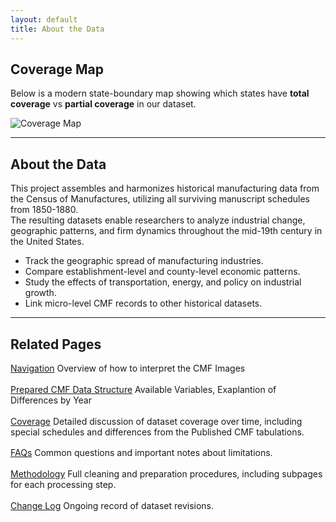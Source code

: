 ```yaml
---
layout: default
title: About the Data
---
```


## Coverage Map

Below is a modern state-boundary map showing which states have **total coverage** vs **partial coverage** in our dataset.

![Coverage Map](/assets/images/coverage-map.png)

---

## About the Data

This project assembles and harmonizes historical manufacturing data from the Census of Manufactures, utilizing all surviving manuscript schedules from 1850-1880.  
The resulting datasets enable researchers to analyze industrial change, geographic patterns, and firm dynamics throughout the mid-19th century in the United States.

- Track the geographic spread of manufacturing industries.
- Compare establishment-level and county-level economic patterns.
- Study the effects of transportation, energy, and policy on industrial growth.
- Link micro-level CMF records to other historical datasets.

---

## Related Pages

<div style="display: flex; flex-direction: column; gap: 1.2em;">

<div>
  <a href="navigation" class="button">Navigation</a>  
  Overview of how to interpret the CMF Images
</div>

<div>
  <a href="data-structure" class="button">Prepared CMF Data Structure</a>  
  Available Variables, Exaplantion of Differences by Year
</div>

<div>
  <a href="coverage" class="button">Coverage</a>  
  Detailed discussion of dataset coverage over time, including special schedules and differences from the Published CMF tabulations.
</div>

<div>
  <a href="FAQs" class="button">FAQs</a>  
  Common questions and important notes about limitations.
</div>

<div>
  <a href="methodology" class="button">Methodology</a>  
  Full cleaning and preparation procedures, including subpages for each processing step.
</div>

<div>
  <a href="change-log" class="button">Change Log</a>  
  Ongoing record of dataset revisions.
</div>

</div>
